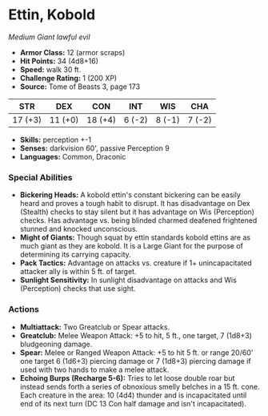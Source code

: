 # Ettin, Kobold

*Medium* *Giant* *lawful evil*

- **Armor Class:** 12 (armor scraps)
- **Hit Points:** 34 (4d8+16)
- **Speed:** walk 30 ft.
- **Challenge Rating:** 1 (200 XP)
- **Source:** Tome of Beasts 3, page 173

| STR | DEX | CON | INT | WIS | CHA |
| --- | --- | --- | --- | --- | --- |
| 17 (+3) | 11 (+0) | 18 (+4) | 6 (-2) | 8 (-1) | 7 (-2) |

- **Skills:** perception +-1
- **Senses:** darkvision 60', passive Perception 9
- **Languages:** Common, Draconic

### Special Abilities

- **Bickering Heads:** A kobold ettin's constant bickering can be easily heard and proves a tough habit to disrupt. It has disadvantage on Dex (Stealth) checks to stay silent but it has advantage on Wis (Perception) checks. Has advantage vs. being blinded charmed deafened frightened stunned and knocked unconscious.
- **Might of Giants:** Though squat by ettin standards kobold ettins are as much giant as they are kobold. It is a Large Giant for the purpose of determining its carrying capacity.
- **Pack Tactics:** Advantage on attacks vs. creature if 1+ unincapacitated attacker ally is within 5 ft. of target.
- **Sunlight Sensitivity:** In sunlight disadvantage on attacks and Wis (Perception) checks that use sight.

### Actions

- **Multiattack:** Two Greatclub or Spear attacks.
- **Greatclub:** Melee Weapon Attack: +5 to hit, 5 ft., one target, 7 (1d8+3) bludgeoning damage.
- **Spear:** Melee or Ranged Weapon Attack: +5 to hit 5 ft. or range 20/60' one target 6 (1d6+3) piercing damage or 7 (1d8+3) piercing damage if used with two hands to make a melee attack.
- **Echoing Burps (Recharge 5-6):** Tries to let loose double roar but instead sends forth a series of obnoxious smelly belches in a 15 ft. cone. Each creature in the area: 10 (4d4) thunder and is incapacitated until end of its next turn (DC 13 Con half damage and isn't incapacitated).


